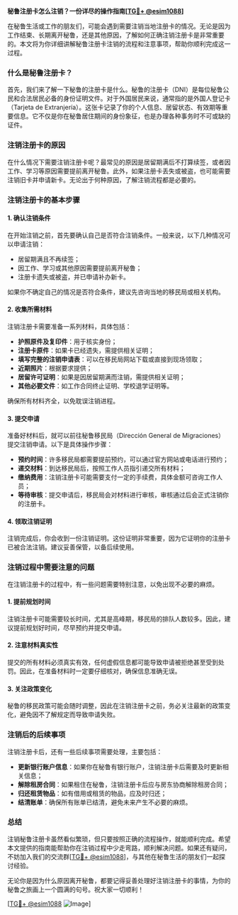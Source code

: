 **秘鲁注册卡怎么注销？一份详尽的操作指南[[TG💪+ @esim1088](https://t.me/s/esim1088)]**

在秘鲁生活或工作的朋友们，可能会遇到需要注销当地注册卡的情况。无论是因为工作结束、长期离开秘鲁，还是其他原因，了解如何正确注销注册卡是非常重要的。本文将为你详细讲解秘鲁注册卡注销的流程和注意事项，帮助你顺利完成这一过程。

### 什么是秘鲁注册卡？

首先，我们来了解一下秘鲁的注册卡是什么。秘鲁的注册卡（DNI）是每位秘鲁公民和合法居民必备的身份证明文件。对于外国居民来说，通常指的是外国人登记卡（Tarjeta de Extranjería）。这张卡记录了你的个人信息、居留状态、有效期等重要信息。它不仅是你在秘鲁居住期间的身份象征，也是办理各种事务时不可或缺的证件。

### 注销注册卡的原因

在什么情况下需要注销注册卡呢？最常见的原因是居留期满后不打算续签，或者因工作、学习等原因需要提前离开秘鲁。此外，如果注册卡丢失或被盗，也可能需要注销旧卡并申请新卡。无论出于何种原因，了解注销流程都是必要的。

### 注销注册卡的基本步骤

#### 1. 确认注销条件

在开始注销之前，首先要确认自己是否符合注销条件。一般来说，以下几种情况可以申请注销：

- 居留期满且不再续签；
- 因工作、学习或其他原因需要提前离开秘鲁；
- 注册卡遗失或被盗，并已申请补办新卡。

如果你不确定自己的情况是否符合条件，建议先咨询当地的移民局或相关机构。

#### 2. 收集所需材料

注销注册卡需要准备一系列材料，具体包括：

- **护照原件及复印件**：用于核实身份；
- **注册卡原件**：如果卡已经遗失，需提供相关证明；
- **填写完整的注销申请表**：可以在移民局网站下载或直接到现场领取；
- **近期照片**：根据要求提供；
- **居留许可证明**：如果是因居留期满而注销，需提供相关证明；
- **其他必要文件**：如工作合同终止证明、学校退学证明等。

确保所有材料齐全，以免耽误注销进程。

#### 3. 提交申请

准备好材料后，就可以前往秘鲁移民局（Dirección General de Migraciones）提交注销申请。以下是具体操作步骤：

- **预约时间**：许多移民局都需要提前预约，可以通过官方网站或电话进行预约；
- **递交材料**：到达移民局后，按照工作人员指引递交所有材料；
- **缴纳费用**：注销注册卡可能需要支付一定的手续费，具体金额可咨询工作人员；
- **等待审核**：提交申请后，移民局会对材料进行审核，审核通过后会正式注销你的注册卡。

#### 4. 领取注销证明

注销完成后，你会收到一份注销证明。这份证明非常重要，因为它证明你的注册卡已被合法注销。建议妥善保管，以备后续使用。

### 注销过程中需要注意的问题

在注销注册卡的过程中，有一些问题需要特别注意，以免出现不必要的麻烦。

#### 1. 提前规划时间

注销注册卡可能需要较长时间，尤其是高峰期，移民局的排队人数较多。因此，建议提前规划好时间，尽早预约并提交申请。

#### 2. 注意材料真实性

提交的所有材料必须真实有效，任何虚假信息都可能导致申请被拒绝甚至受到处罚。因此，在准备材料时一定要仔细核对，确保信息准确无误。

#### 3. 关注政策变化

秘鲁的移民政策可能会随时调整，因此在注销注册卡之前，务必关注最新的政策变化，避免因不了解规定而导致申请失败。

### 注销后的后续事项

注销注册卡后，还有一些后续事项需要处理，主要包括：

- **更新银行账户信息**：如果你在秘鲁有银行账户，注销注册卡后需要及时更新相关信息；
- **解除租房合同**：如果租住在秘鲁，注销注册卡后应与房东协商解除租房合同；
- **归还租赁物品**：如有借用或租赁的物品，应及时归还；
- **结清账单**：确保所有账单已结清，避免未来产生不必要的麻烦。

### 总结

注销秘鲁注册卡虽然看似繁琐，但只要按照正确的流程操作，就能顺利完成。希望本文提供的指南能帮助你在注销过程中少走弯路，顺利解决问题。如果还有疑问，不妨加入我们的交流群[[TG💪+ @esim1088](https://t.me/s/esim1088)]，与其他在秘鲁生活的朋友们一起探讨经验。

无论你是因为什么原因离开秘鲁，都要记得妥善处理好注销注册卡的事情，为你的秘鲁之旅画上一个圆满的句号。祝大家一切顺利！

[[TG💪+ @esim1088](https://t.me/s/esim1088) ![Image](https://i.postimg.cc/4NQfJmqS/Snipaste-2025-05-13-00-14-12.png)]